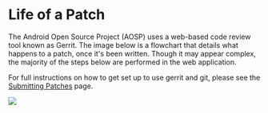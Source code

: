 <!--
   Copyright 2010 The Android Open Source Project 

   Licensed under the Apache License, Version 2.0 (the "License"); 
   you may not use this file except in compliance with the License.
   You may obtain a copy of the License at

       http://www.apache.org/licenses/LICENSE-2.0

   Unless required by applicable law or agreed to in writing, software
   distributed under the License is distributed on an "AS IS" BASIS,
   WITHOUT WARRANTIES OR CONDITIONS OF ANY KIND, either express or implied.
   See the License for the specific language governing permissions and
   limitations under the License.
-->

# Life of a Patch #

The Android Open Source Project (AOSP) uses a web-based code review tool
known as Gerrit. The image below is a flowchart that details what happens to
a patch, once it's been written. Though it may appear complex, the majority of
the steps below are performed in the web application.

For full instructions on how to get set up to use gerrit and git, please
see the [Submitting Patches](submit-patches.html) page.

<img src="/images/workflow-0.png"/>
